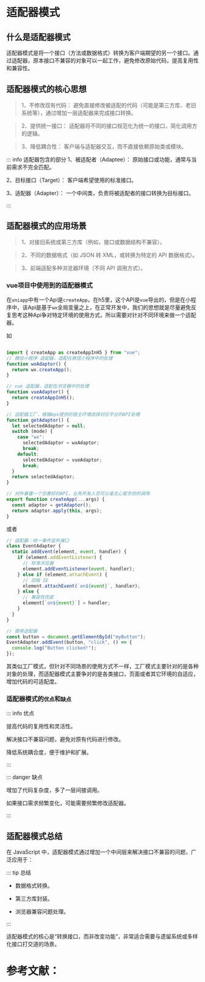 # 适配器模式

## 什么是适配器模式

适配器模式是将一个接口（方法或数据格式）转换为客户端期望的另一个接口。通过适配器，原本接口不兼容的对象可以一起工作，避免修改原始代码，提高复用性和兼容性。

## 适配器模式的核心思想

> 1、不修改现有代码： 避免直接修改被适配的代码（可能是第三方库、老旧系统等），通过增加一层适配器来完成接口转换。

> 2、提供统一接口： 适配器将不同的接口规范化为统一的接口，简化调用方的逻辑。

> 3、降低耦合性： 客户端与适配器交互，而不直接依赖原始类或模块。

::: info 适配器包含的部分
1、被适配者（Adaptee）： 原始接口或功能，通常与当前需求不完全匹配。

2、目标接口（Target）： 客户端希望使用的标准接口。

3、适配器（Adapter）： 一个中间类，负责将被适配者的接口转换为目标接口。

:::

## 适配器模式的应用场景

> 1、对接旧系统或第三方库（例如，接口或数据结构不兼容）。

> 2、不同的数据格式（如 JSON 转 XML，或转换为特定的 API 数据格式）。

> 3、前端适配多种浏览器环境（不同 API 调用方式）。

### vue项目中使用到的适配器模式

在`uniapp`中有一个Api是`createApp`，在h5里，这个API是`vue`导出的，但是在小程序中，该Api是基于`wx`全局变量之上，在正常开发中，我们的思想就是尽量避免反复思考这种Api争对特定环境的使用方式，所以需要对针对不同环境来做一个适配器。

如

```js

import { createApp as createAppInH5 } from "vue";
// 微信小程序 适配器，适配在微信小程序中的处理
function wxAdaptor() {
  return wx.createApp();
}

// vue 适配器，适配在浏览器中的处理
function vueAdaptor() {
  return createAppInH5();
}

// 适配器工厂，根据mpx提供的宿主环境选择对应平台的API处理
function getAdaptor() {
  let selectedAdaptor = null;
  switch (mode) {
    case "wx":
      selectedAdaptor = wxAdaptor;
      break;
    default:
      selectedAdaptor = vueAdaptor;
      break;
  }
  return selectedAdaptor;
}

// 对外暴露一个包裹好的API，业务开发人员可以毫无心智负担的调用
export function createApp(...args) {
  const adaptor = getAdaptor();
  return adaptor.apply(this, args);
}
```

或者

```js
// 适配器：统一事件监听接口
class EventAdapter {
  static addEvent(element, event, handler) {
    if (element.addEventListener) {
      // 标准浏览器
      element.addEventListener(event, handler);
    } else if (element.attachEvent) {
      // 旧版 IE
      element.attachEvent(`on${event}`, handler);
    } else {
      // 兼容性兜底
      element[`on${event}`] = handler;
    }
  }
}

// 使用适配器
const button = document.getElementById("myButton");
EventAdapter.addEvent(button, "click", () => {
  console.log("Button clicked!");
});
```

其类似工厂模式，但针对不同场景的使用方式不一样，工厂模式主要针对的是各种对象的处理，而适配器模式主要争对的是各类接口，页面或者其它环境的自适应，增加代码的可适配度。

### 适配器模式的`优点`和`缺点`

::: info 优点

提高代码的复用性和灵活性。

解决接口不兼容问题，避免对原有代码进行修改。

降低系统耦合度，便于维护和扩展。

:::

::: danger 缺点

增加了代码复杂度，多了一层间接调用。

如果接口需求频繁变化，可能需要频繁修改适配器。

:::

## 适配器模式总结

在 JavaScript 中，适配器模式通过增加一个中间层来解决接口不兼容的问题，广泛应用于：

::: tip 总结

- 数据格式转换。

- 第三方库封装。

- 浏览器兼容问题处理。

:::

适配器模式的核心是“转换接口，而非改变功能”，非常适合需要与遗留系统或多样化接口打交道的场景。

# 参考文献：

<CustomLink title='《ChatGpt》'  href='https://chatgpt.com/c/67413949-5c1c-800a-9f85-b9b4fb73b699'/>
<CustomLink title='《设计模式在前端开发中的实践（六）——适配器模式》'  href='https://juejin.cn/post/7323203806795186210?searchId=202411231010403115E112E887A1F58703'/>